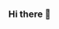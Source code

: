 ### Hi there 👋

<!--
**elngovind/elngovind** is a ✨ _special_ ✨ repository because its `README.md` (this file) appears on your GitHub profile.

Here are some ideas to get you started:

- 🔭 I’m currently working on AWS Cloud, DevOps Tools, Cloud Migration, Containers 
- 🌱 I’m currently learning Python Django 
- 👯 I’m looking to collaborate on Github
- 🤔 I’m looking for help with ...
- 💬 Ask me about ...
- 📫 How to reach me: Twitter @elngovind, email: elngovind@icloud.com
- 😄 Pronouns: He/His
- ⚡ Fun fact: I spend almost 3-4 Hrs listening music everyday.
-->
